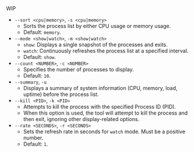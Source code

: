 
WIP



*   `--sort <cpu|memory>`, `-s <cpu|memory>`
    *   Sorts the process list by either CPU usage or memory usage.
    *   Default: `memory`.
*   `--mode <show|watch>`, `-m <show|watch>`
    *   `show`: Displays a single snapshot of the processes and exits.
    *   `watch`: Continuously refreshes the process list at a specified interval.
    *   Default: `show`.
*   `--count <NUMBER>`, `-c <NUMBER>`
    *   Specifies the number of processes to display.
    *   Default: `10`.
*   `--summary`, `-u`
    *   Displays a summary of system information (CPU, memory, load, uptime) before the process list.
*   `--kill <PID>`, `-k <PID>`
    *   Attempts to kill the process with the specified Process ID (PID).
    *   When this option is used, the tool will attempt to kill the process and then exit, ignoring other display-related options.
*   `--rate <SECONDS>`, `-r <SECONDS>`
    *   Sets the refresh rate in seconds for `watch` mode. Must be a positive number.
    *   Default: `1`.
